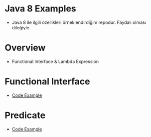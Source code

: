 # Java 8 Examples
* Java 8 ile ilgili özellikleri örneklendirdiğim repodur. Faydalı olması dileğiyle.

# Overview
* Functional Interface & Lambda Expression


# Functional Interface
* [Code Example](https://github.com/kubilaycicek/Java8-Examples/tree/master/FunctionalInterface)

# Predicate
* [Code Example](https://github.com/kubilaycicek/Java8-Examples/tree/master/Predicate)
